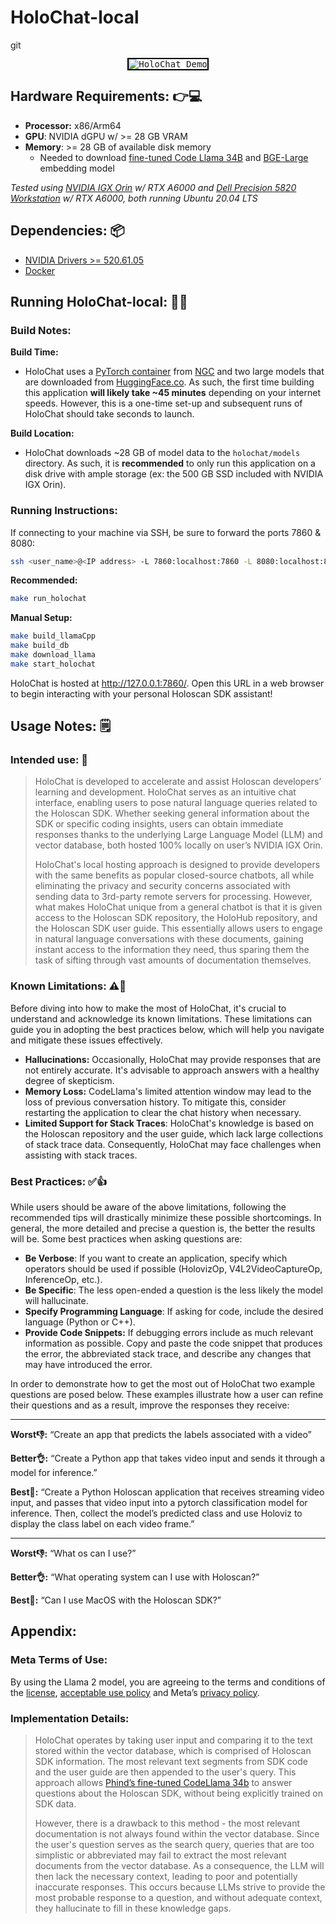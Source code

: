 # HoloChat-local

git 
<p align="center">
  <kbd style="border: 2px solid black;">
    <img src="holochat_demo.gif" alt="HoloChat Demo" />
  </kbd>
</p>

## Hardware Requirements: 👉💻
- **Processor:** x86/Arm64
- **GPU**: NVIDIA dGPU w/ >= 28 GB VRAM
- **Memory**: \>= 28 GB of available disk memory
  - Needed to download [fine-tuned Code Llama 34B](https://huggingface.co/TheBloke/Phind-CodeLlama-34B-v2-GGUF) and [BGE-Large](https://huggingface.co/BAAI/bge-large-en) embedding model

*Tested using [NVIDIA IGX Orin](https://www.nvidia.com/en-us/edge-computing/products/igx/) w/ RTX A6000 and [Dell Precision 5820 Workstation](https://www.dell.com/en-us/shop/desktop-computers/precision-5820-tower-workstation/spd/precision-5820-workstation/xctopt5820us) w/ RTX A6000, both running Ubuntu 20.04 LTS*

## Dependencies: 📦
- [NVIDIA Drivers >= 520.61.05](https://www.nvidia.com/download/index.aspx)
- [Docker](https://docs.docker.com/desktop/install/linux-install/)

## Running HoloChat-local: 🏃💨

### Build Notes:

**Build Time:**
- HoloChat uses a [PyTorch container](https://catalog.ngc.nvidia.com/orgs/nvidia/containers/pytorch) from [NGC](https://catalog.ngc.nvidia.com/?filters=&orderBy=weightPopularDESC&query=) and two large models that are downloaded from [HuggingFace.co](https://huggingface.co/). As such, the first time building this application **will likely take ~45 minutes** depending on your internet speeds. However, this is a one-time set-up and subsequent runs of HoloChat should take seconds to launch.

**Build Location:**
- HoloChat downloads ~28 GB of model data to the `holochat/models` directory. As such, it is **recommended** to only run this application on a disk drive with ample storage (ex: the 500 GB SSD included with NVIDIA IGX Orin).


### Running Instructions:

If connecting to your machine via SSH, be sure to forward the ports 7860 & 8080:
```bash
ssh <user_name>@<IP address> -L 7860:localhost:7860 -L 8080:localhost:8080
```

**Recommended:**
```bash
make run_holochat
```

**Manual Setup:**
```bash
make build_llamaCpp
make build_db
make download_llama
make start_holochat
```
HoloChat is hosted at http://127.0.0.1:7860/. Open this URL in a web browser to begin interacting with your personal Holoscan SDK assistant!

## Usage Notes: 🗒️ 

### Intended use: 🎯
  >HoloChat is developed to accelerate and assist Holoscan developers’ learning and development. HoloChat serves as an intuitive chat interface, enabling users to pose natural language queries related to the Holoscan SDK. Whether seeking general information about the SDK or specific coding insights, users can obtain immediate responses thanks to the underlying Large Language Model (LLM) and vector database, both hosted 100% locally on user’s NVIDIA IGX Orin.
  > 
  >HoloChat's local hosting approach is designed to provide developers with the same benefits as popular closed-source chatbots, all while eliminating the privacy and security concerns associated with sending data to 3rd-party remote servers for processing. However, what makes HoloChat unique from a general chatbot is that it is given access to the Holoscan SDK repository, the HoloHub repository, and the Holoscan SDK user guide. This essentially allows users to engage in natural language conversations with these documents, gaining instant access to the information they need, thus sparing them the task of sifting through vast amounts of documentation themselves.

### Known Limitations: ⚠️🚧
Before diving into how to make the most of HoloChat, it's crucial to understand and acknowledge its known limitations. These limitations can guide you in adopting the best practices below, which will help you navigate and mitigate these issues effectively.
* **Hallucinations:** Occasionally, HoloChat may provide responses that are not entirely accurate. It's advisable to approach answers with a healthy degree of skepticism.
* **Memory Loss:** CodeLlama's limited attention window may lead to the loss of previous conversation history. To mitigate this, consider restarting the application to clear the chat history when necessary.
* **Limited Support for Stack Traces**: HoloChat's knowledge is based on the Holoscan repository and the user guide, which lack large collections of stack trace data. Consequently, HoloChat may face challenges when assisting with stack traces.

### Best Practices: ✅👍
While users should be aware of the above limitations, following the recommended tips will drastically minimize these possible shortcomings. In general, the more detailed and precise a question is, the better the results will be. Some best practices when asking questions are:
* **Be Verbose**: If you want to create an application, specify which operators should be used if possible (HolovizOp, V4L2VideoCaptureOp, InferenceOp, etc.).
* **Be Specific**: The less open-ended a question is the less likely the model will hallucinate.
* **Specify Programming Language**: If asking for code, include the desired language (Python or C++).
* **Provide Code Snippets:** If debugging errors include as much relevant information as possible. Copy and paste the code snippet that produces the error, the abbreviated stack trace, and describe any changes that may have introduced the error.

In order to demonstrate how to get the most out of HoloChat two example questions are posed below. These examples illustrate how a user can refine their questions and as a result, improve the responses they receive: 

---
**Worst👎:**
“Create an app that predicts the labels associated with a video”

**Better👌:**
“Create a Python app that takes video input and sends it through a model for inference.”

**Best🙌:**
“Create a Python Holoscan application that receives streaming video input, and passes that video input into a pytorch classification model for inference. Then, collect the model’s predicted class and use Holoviz to display the class label on each video frame.”

---
**Worst👎:**
“What os can I use?”

**Better👌:**
“What operating system can I use with Holoscan?”

**Best🙌:**
“Can I use MacOS with the Holoscan SDK?”


## Appendix:
### Meta Terms of Use:
By using the Llama 2 model, you are agreeing to the terms and conditions of the [license](https://ai.meta.com/llama/license/), [acceptable use policy](https://ai.meta.com/llama/use-policy/) and Meta’s [privacy policy](https://www.facebook.com/privacy/policy/).
### Implementation Details: 
  >HoloChat operates by taking user input and comparing it to the text stored within the vector database, which is comprised of Holoscan SDK information. The most relevant text segments from SDK code and the user guide are then appended to the user's query. This approach allows [Phind’s fine-tuned CodeLlama 34b](https://huggingface.co/Phind/Phind-CodeLlama-34B-v2) to answer questions about the Holoscan SDK, without being explicitly trained on SDK data.
  >
  >However, there is a drawback to this method - the most relevant documentation is not always found within the vector database. Since the user's question serves as the search query, queries that are too simplistic or abbreviated may fail to extract the most relevant documents from the vector database. As a consequence, the LLM will then lack the necessary context, leading to poor and potentially inaccurate responses. This occurs because LLMs strive to provide the most probable response to a question, and without adequate context, they hallucinate to fill in these knowledge gaps.


